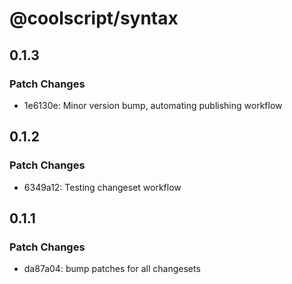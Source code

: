 # @coolscript/syntax

## 0.1.3

### Patch Changes

- 1e6130e: Minor version bump, automating publishing workflow

## 0.1.2

### Patch Changes

- 6349a12: Testing changeset workflow

## 0.1.1

### Patch Changes

- da87a04: bump patches for all changesets
